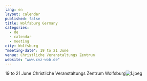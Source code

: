 ```yaml
---
lang: en
layout: calendar
published: false
title: Wolfsburg Germany
categories: 
  - de
  - calendar
  - meeting
city: Wolfsburg
"meeting-date": 19 to 21 June
venue: Christliche Veranstaltungs Zentrum
website: "www.cvz-wob.de"
---
```







19 to 21 June
Christliche Veranstaltungs Zentrum Wolfsburg![1.jpeg]({{site.baseurl}}/assets/images/1.jpeg)
